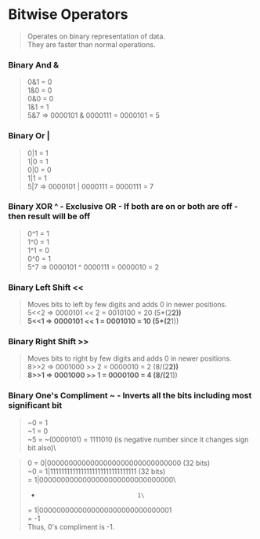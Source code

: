 # Bitwise Operators

> Operates on binary representation of data.\
> They are faster than normal operations.

### Binary And &

> 0&1 = 0\
> 1&0 = 0\
> 0&0 = 0\
> 1&1 = 1\
> 5&7 => 0000101 & 0000111 = 0000101 = 5

### Binary Or |

> 0|1 = 1\
> 1|0 = 1\
> 0|0 = 0\
> 1|1 = 1\
> 5|7 => 0000101 | 0000111 = 0000111 = 7

### Binary XOR ^ - Exclusive OR - If both are on or both are off - then result will be off

> 0^1 = 1\
> 1^0 = 1\
> 1^1 = 0\
> 0^0 = 1\
> 5^7 => 0000101 ^ 0000111 = 0000010 = 2

### Binary Left Shift <<

> Moves bits to left by few digits and adds 0 in newer positions.\
> 5<<2 => 0000101 << 2 = 0010100 = 20 (5*(2**2))\
> 5<<1 => 0000101 << 1 = 0001010 = 10 (5*(2**1))

### Binary Right Shift >>

> Moves bits to right by few digits and adds 0 in newer positions.\
> 8>>2 => 0001000 >> 2 = 0000010 = 2 (8/(2**2))\
> 8>>1 => 0001000 >> 1 = 0000100 = 4 (8/(2**1))

### Binary One's Compliment ~ - Inverts all the bits including most significant bit

> ~0 = 1\
> ~1 = 0\
> ~5 = ~(0000101) = 1111010 (is negative number since it changes sign bit also)\

>  0 = 0|0000000000000000000000000000000 (32 bits)\
> ~0 = 1|1111111111111111111111111111111 (32 bits)\
>    = 1|0000000000000000000000000000000\
>    +                                 1\
>    = 1|0000000000000000000000000000001\
>    = -1\
> Thus, 0's compliment is -1.
